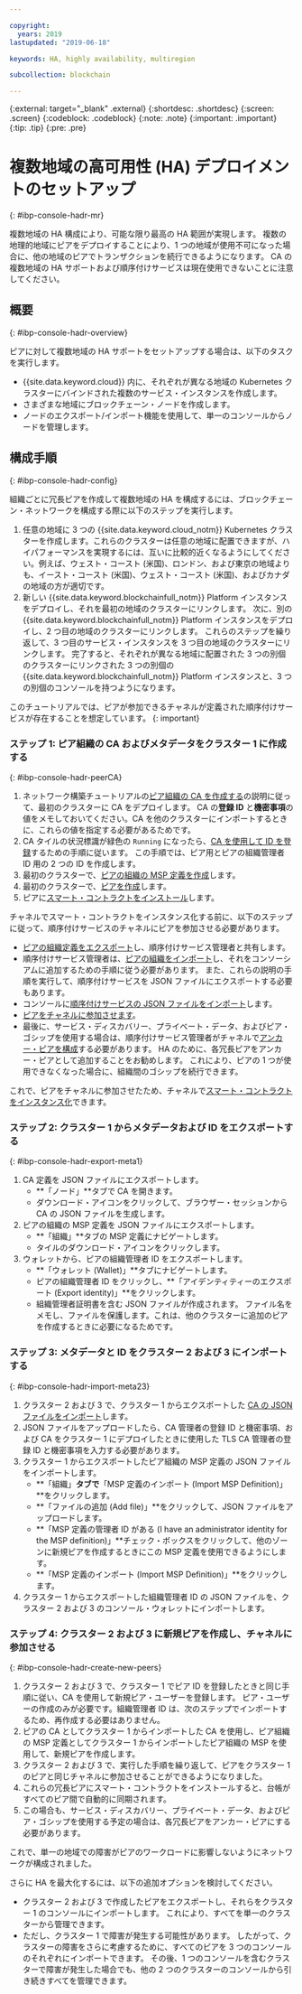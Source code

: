```yaml
---

copyright:
  years: 2019
lastupdated: "2019-06-18"

keywords: HA, highly availability, multiregion

subcollection: blockchain

---
```


{:external: target="_blank" .external}
{:shortdesc: .shortdesc}
{:screen: .screen}
{:codeblock: .codeblock}
{:note: .note}
{:important: .important}
{:tip: .tip}
{:pre: .pre}

# 複数地域の高可用性 (HA) デプロイメントのセットアップ
{: #ibp-console-hadr-mr}

複数地域の HA 構成により、可能な限り最高の HA 範囲が実現します。 複数の地理的地域にピアをデプロイすることにより、1 つの地域が使用不可になった場合に、他の地域のピアでトランザクションを続行できるようになります。 CA の複数地域の HA サポートおよび順序付けサービスは現在使用できないことに注意してください。

## 概要
{: #ibp-console-hadr-overview}

ピアに対して複数地域の HA サポートをセットアップする場合は、以下のタスクを実行します。
- {{site.data.keyword.cloud}} 内に、それぞれが異なる地域の Kubernetes クラスターにバインドされた複数のサービス・インスタンスを作成します。
- さまざまな地域にブロックチェーン・ノードを作成します。
- ノードのエクスポート/インポート機能を使用して、単一のコンソールからノードを管理します。

## 構成手順
{: #ibp-console-hadr-config}

組織ごとに冗長ピアを作成して複数地域の HA を構成するには、ブロックチェーン・ネットワークを構成する際に以下のステップを実行します。

1. 任意の地域に 3 つの {{site.data.keyword.cloud_notm}} Kubernetes クラスターを作成します。これらのクラスターは任意の地域に配置できますが、ハイパフォーマンスを実現するには、互いに比較的近くなるようにしてください。例えば、ウェスト・コースト (米国)、ロンドン、および東京の地域よりも、イースト・コースト (米国)、ウェスト・コースト (米国)、およびカナダの地域の方が適切です。
2. 新しい {{site.data.keyword.blockchainfull_notm}} Platform インスタンスをデプロイし、それを最初の地域のクラスターにリンクします。 次に、別の {{site.data.keyword.blockchainfull_notm}} Platform インスタンスをデプロイし、2 つ目の地域のクラスターにリンクします。 これらのステップを繰り返して、3 つ目のサービス・インスタンスを 3 つ目の地域のクラスターにリンクします。 完了すると、それぞれが異なる地域に配置された 3 つの別個のクラスターにリンクされた 3 つの別個の {{site.data.keyword.blockchainfull_notm}} Platform インスタンスと、3 つの別個のコンソールを持つようになります。

このチュートリアルでは、ピアが参加できるチャネルが定義された順序付けサービスが存在することを想定しています。
{: important}

### ステップ 1: ピア組織の CA およびメタデータをクラスター 1 に作成する
{: #ibp-console-hadr-peerCA}

1. ネットワーク構築チュートリアルの[ピア組織の CA を作成する](/docs/services/blockchain/howto?topic=blockchain-ibp-console-build-network#ibp-console-build-network-create-CA-org1CA)の説明に従って、最初のクラスターに CA をデプロイします。 CA の**登録 ID** と**機密事項**の値をメモしておいてください。CA を他のクラスターにインポートするときに、これらの値を指定する必要があるためです。
2. CA タイルの状況標識が緑色の `Running` になったら、[CA を使用して ID を登録](/docs/services/blockchain/howto?topic=blockchain-ibp-console-build-network#ibp-console-build-network-use-CA-org1)するための手順に従います。 この手順では、ピア用とピアの組織管理者 ID 用の 2 つの ID を作成します。
3. 最初のクラスターで、[ピアの組織の MSP 定義を作成](/docs/services/blockchain/howto?topic=blockchain-ibp-console-build-network#ibp-console-build-network-create-peers-org1)します。
4. 最初のクラスターで、[ピアを作成](/docs/services/blockchain?topic=blockchain-ibp-console-build-network#ibp-console-build-network-peer-create)します。
5. ピアに[スマート・コントラクトをインストール](/docs/services/blockchain?topic=blockchain-ibp-console-smart-contracts#ibp-console-smart-contracts-install)します。

チャネルでスマート・コントラクトをインスタンス化する前に、以下のステップに従って、順序付けサービスのチャネルにピアを参加させる必要があります。
- [ピアの組織定義をエクスポート](/docs/services/blockchain?topic=blockchain-ibp-console-join-network#ibp-console-join-network-add-org2-remote)し、順序付けサービス管理者と共有します。
- 順序付けサービス管理者は、[ピアの組織をインポート](/docs/services/blockchain?topic=blockchain-ibp-console-join-network#ibp-console-join-network-import-remote-msp)し、それをコンソーシアムに追加するための手順に従う必要があります。 また、これらの説明の手順を実行して、順序付けサービスを JSON ファイルにエクスポートする必要もあります。
- コンソールに[順序付けサービスの JSON ファイルをインポート](/docs/services/blockchain?topic=blockchain-ibp-console-join-network#ibp-console-join-network-import-remote-orderer)します。
- [ピアをチャネルに参加させます](/docs/services/blockchain?topic=blockchain-ibp-console-join-network#ibp-console-join-network-join-peer-org2)。
- 最後に、サービス・ディスカバリー、プライベート・データ、およびピア・ゴシップを使用する場合は、順序付けサービス管理者がチャネルで[アンカー・ピアを構成](/docs/services/blockchain/howto?topic=blockchain-ibp-console-govern#ibp-console-govern-channels-anchor-peers)する必要があります。 HA のために、各冗長ピアをアンカー・ピアとして追加することをお勧めします。 これにより、ピアの 1 つが使用できなくなった場合に、組織間のゴシップを続行できます。   

これで、ピアをチャネルに参加させたため、チャネルで[スマート・コントラクトをインスタンス化](/docs/services/blockchain?topic=blockchain-ibp-console-join-network#ibp-console-join-network-join-peer-org2)できます。

### ステップ 2: クラスター 1 からメタデータおよび ID をエクスポートする
{: #ibp-console-hadr-export-meta1}

1. CA 定義を JSON ファイルにエクスポートします。
   - **「ノード」**タブで CA を開きます。
   - ダウンロード・アイコンをクリックして、ブラウザー・セッションから CA の JSON ファイルを生成します。
2. ピアの組織の MSP 定義を JSON ファイルにエクスポートします。
   - **「組織」**タブの MSP 定義にナビゲートします。
   - タイルのダウンロード・アイコンをクリックします。
3. ウォレットから、ピアの組織管理者 ID をエクスポートします。
   - **「ウォレット (Wallet)」**タブにナビゲートします。
   - ピアの組織管理者 ID をクリックし、**「アイデンティティーのエクスポート (Export identity)」**をクリックします。
   - 組織管理者証明書を含む JSON ファイルが作成されます。 ファイル名をメモし、ファイルを保護します。これは、他のクラスターに追加のピアを作成するときに必要になるためです。

### ステップ 3: メタデータと ID をクラスター 2 および 3 にインポートする
{: #ibp-console-hadr-import-meta23}

1. クラスター 2 および 3 で、クラスター 1 からエクスポートした [CA の JSON ファイルをインポート](/docs/services/blockchain/howto?topic=blockchain-ibp-console-import-nodes#ibp-console-import-ca)します。  
2. JSON ファイルをアップロードしたら、CA 管理者の登録 ID と機密事項、および CA をクラスター 1 にデプロイしたときに使用した TLS CA 管理者の登録 ID と機密事項を入力する必要があります。
2. クラスター 1 からエクスポートしたピア組織の MSP 定義の JSON ファイルをインポートします。
   - **「組織」**タブで**「MSP 定義のインポート (Import MSP Definition)」**をクリックします。
   - **「ファイルの追加 (Add file)」**をクリックして、JSON ファイルをアップロードします。
   - **「MSP 定義の管理者 ID がある (I have an administrator identity for the MSP definition)」**チェック・ボックスをクリックして、他のゾーンに新規ピアを作成するときにこの MSP 定義を使用できるようにします。
   - **「MSP 定義のインポート (Import MSP Definition)」**をクリックします。
3. クラスター 1 からエクスポートした組織管理者 ID の JSON ファイルを、クラスター 2 および 3 のコンソール・ウォレットにインポートします。

### ステップ 4: クラスター 2 および 3 に新規ピアを作成し、チャネルに参加させる
{: #ibp-console-hadr-create-new-peers}

1. クラスター 2 および 3 で、クラスター 1 でピア ID を登録したときと同じ手順に従い、CA を使用して新規ピア・ユーザーを登録します。 ピア・ユーザーの作成のみが必要です。組織管理者 ID は、次のステップでインポートするため、再作成する必要はありません。
2. ピアの CA としてクラスター 1 からインポートした CA を使用し、ピア組織の MSP 定義としてクラスター 1 からインポートしたピア組織の MSP を使用して、新規ピアを作成します。
3. クラスター 2 および 3 で、実行した手順を繰り返して、ピアをクラスター 1 のピアと同じチャネルに参加させることができるようになりました。
4. これらの冗長ピアにスマート・コントラクトをインストールすると、台帳がすべてのピア間で自動的に同期されます。
5. この場合も、サービス・ディスカバリー、プライベート・データ、およびピア・ゴシップを使用する予定の場合は、各冗長ピアをアンカー・ピアにする必要があります。  

これで、単一の地域での障害がピアのワークロードに影響しないようにネットワークが構成されました。  

さらに HA を最大化するには、以下の追加オプションを検討してください。
- クラスター 2 および 3 で作成したピアをエクスポートし、それらをクラスター 1 のコンソールにインポートします。 これにより、すべてを単一のクラスターから管理できます。
- ただし、クラスター 1 で障害が発生する可能性があります。 したがって、クラスターの障害をさらに考慮するために、すべてのピアを 3 つのコンソールのそれぞれにインポートできます。 その後、1 つのコンソールを含むクラスターで障害が発生した場合でも、他の 2 つのクラスターのコンソールから引き続きすべてを管理できます。
